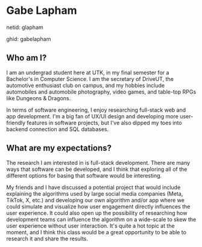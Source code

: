 # Gabe Lapham
netid: glapham

ghid: gabelapham

## Who am I?

I am an undergrad student here at UTK, in my final semester for a Bachelor's in Computer Science. I am the secretary of DriveUT, the automotive enthusiast club on campus, and my hobbies include automobiles and automobile photography, video games, and table-top RPGs like Dungeons & Dragons.

In terms of software engineering, I enjoy researching full-stack web and app development. I'm a big fan of UX/UI design and developing more user-friendly features in software projects, but I've also dipped my toes into backend connection and SQL databases.

## What are my expectations?

The research I am interested in is full-stack development. There are many ways that software can be developed, and I think that exploring all of the different options for basing that software would be interesting.

My friends and I have discussed a potential project that would include explaining the algorithms used by large social media companies (Meta, TikTok, X, etc.) and developing our own algorithm and/or app where we could simulate and visualize how user engagement directly influences the user experience. It could also open up the possibility of researching how development teams can influence the algorithm on a wide-scale to skew the user experience without user interaction. It's quite a hot topic at the moment, and I think this class would be a great opportunity to be able to research it and share the results.